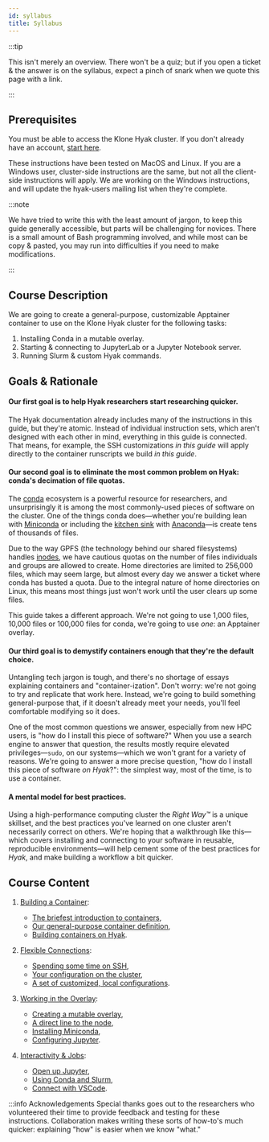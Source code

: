 ```yaml
---
id: syllabus
title: Syllabus
---
```


:::tip

This isn't merely an overview. There won't be a quiz; but if you open a ticket & the answer is on the syllabus, expect a pinch of snark when we quote this page with a link.

:::

## Prerequisites

You must be able to access the Klone Hyak cluster. If you don't already have an account, [start here](https://hyak.uw.edu/docs/join-group).

These instructions have been tested on MacOS and Linux.
If you are a Windows user, cluster-side instructions are the same, but not all the client-side instructions will apply.
We are working on the Windows instructions, and will update the hyak-users mailing list when they're complete.

:::note

We have tried to write this with the least amount of jargon, to keep this guide generally accessible, but parts
will be challenging for novices.
There is a small amount of Bash programming involved, and while most can be copy & pasted, you may run into difficulties
if you need to make modifications.

:::

## Course Description

We are going to create a general-purpose, customizable Apptainer container to use on the Klone Hyak cluster for the following tasks:

1. Installing Conda in a mutable overlay.
1. Starting & connecting to JupyterLab or a Jupyter Notebook server.
1. Running Slurm & custom Hyak commands.

## Goals & Rationale

#### Our first goal is to help Hyak researchers start researching quicker.
The Hyak documentation already includes many of the instructions in this guide, but they're atomic.
Instead of individual instruction sets, which aren't designed with each other in mind, everything in this guide is connected.
That means, for example, the SSH customizations *in this guide* will apply directly to the container runscripts we build *in this guide*.

#### Our second goal is to eliminate the most common problem on Hyak: conda's decimation of file quotas.
The [conda](https://docs.conda.io/en/latest/) ecosystem is a powerful resource for researchers, and unsurprisingly
it is among the most commonly-used pieces of software on the cluster. One of the things conda does—whether you're building
lean with [Miniconda](https://docs.conda.io/en/latest/miniconda.html) or including the [kitchen sink](https://en.wiktionary.org/wiki/kitchen_sink) with [Anaconda](https://www.anaconda.com/)—is create tens of thousands of files.

Due to the way GPFS (the technology behind our shared filesystems) handles [inodes](https://en.wikipedia.org/wiki/Inode), we have cautious quotas on the number of files
individuals and groups are allowed to create. Home directories are limited to 256,000 files, which may seem large, but almost
every day we answer a ticket where conda has busted a quota. Due to the integral nature of home directories on Linux, this
means most things just won't work until the user clears up some files.

This guide takes a different approach. We're not going to use 1,000 files, 10,000 files or 100,000 files for conda, we're going to use *one*: an Apptainer overlay.

#### Our third goal is to demystify containers enough that they're the default choice.
Untangling tech jargon is tough, and there's no shortage of essays explaining containers and "container-ization".
Don't worry: we're not going to try and replicate that work here.
Instead, we're going to build something general-purpose that, if it doesn't already meet your needs, you'll feel comfortable modifying so it does.

One of the most common questions we answer, especially from new HPC users, is "how do I install this piece of software?"
When you use a search engine to answer that question, the results mostly require elevated privileges—`sudo`, on our systems—which we won't grant for a variety of reasons. We're going to answer a more precise question, "how do I install this piece of software *on Hyak*?":
the simplest way, most of the time, is to use a container.

#### A mental model for best practices.
Using a high-performance computing cluster the *Right Way™* is a unique skillset,
and the best practices you've learned on one cluster aren't necessarily correct on others.
We're hoping that a walkthrough like this—which covers installing and connecting to your software in reusable, reproducible environments—will
help cement some of the best practices for *Hyak*, and make building a workflow a bit quicker.

## Course Content


1. [Building a Container](container):
   - [The briefest introduction to containers](container#the-briefest-introduction-to-containers),
   - [Our general-purpose container definition](container#the-briefest-introduction-to-containers),
   - [Building containers on Hyak](container#the-briefest-introduction-to-containers).

1. [Flexible Connections](ssh):
   - [Spending some time on SSH](ssh#spending-some-time-on-ssh),
   - [Your configuration on the cluster](ssh#your-configuration-on-the-cluster),
   - [A set of customized, local configurations](ssh#a-set-of-customized-local-configurations).

1. [Working in the Overlay](overlay):
   - [Creating a mutable overlay](overlay#creating-a-mutable-overlay),
   - [A direct line to the node](overlay#a-direct-line-to-the-node),
   - [Installing Miniconda](overlay#installing-miniconda),
   - [Configuring Jupyter](overlay#configuring-jupyter).

1. [Interactivity & Jobs](jobs):
   - [Open up Jupyter](jobs#open-up-jupyter),
   - [Using Conda and Slurm](jobs#using-conda-and-slurm),
   - [Connect with VSCode](jobs#connect-with-vscode).

:::info Acknowledgements
Special thanks goes out to the researchers who volunteered their time to provide feedback and testing for these instructions.
Collaboration makes writing these sorts of how-to's much quicker: explaining "how" is easier when we know "what."
